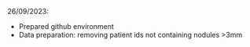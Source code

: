 
26/09/2023:
- Prepared github environment
- Data preparation: removing patient ids not containing nodules >3mm
